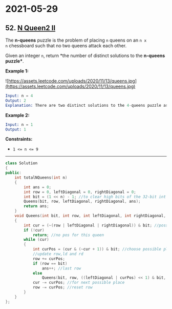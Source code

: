 # 2021-05-29

## 52. [N Queen2 II](https://leetcode.com/problems/n-queens-ii/)

The **n-queens** puzzle is the problem of placing `n` queens on an `n x n` chessboard such that no two queens attack each other.

Given an integer `n`, return \*the number of distinct solutions to the **n-queens puzzle\***.

**Example 1:**

![https://assets.leetcode.com/uploads/2020/11/13/queens.jpg](https://assets.leetcode.com/uploads/2020/11/13/queens.jpg)

```s
Input: n = 4
Output: 2
Explanation: There are two distinct solutions to the 4-queens puzzle as shown.

```

**Example 2:**

```s
Input: n = 1
Output: 1
```

**Constraints:**

- `1 <= n <= 9`

---

```c++
class Solution
{
public:
    int totalNQueens(int n)
    {
        int ans = 0;
        int row = 0, leftDiagonal = 0, rightDiagonal = 0;
        int bit = (1 << n) - 1; //to clear high bits of the 32-bit int
        Queens(bit, row, leftDiagonal, rightDiagonal, ans);
        return ans;
    }
    void Queens(int bit, int row, int leftDiagonal, int rightDiagonal, int &ans)
    {
        int cur = (~(row | leftDiagonal | rightDiagonal)) & bit; //possible place for this queen
        if (!cur)
            return; //no pos for this queen
        while (cur)
        {
            int curPos = (cur & (~cur + 1)) & bit; //choose possible place in the right
            //update row,ld and rd
            row += curPos;
            if (row == bit)
                ans++; //last row
            else
                Queens(bit, row, ((leftDiagonal | curPos) << 1) & bit, ((rightDiagonal | curPos) >> 1) & bit, ans);
            cur -= curPos; //for next possible place
            row -= curPos; //reset row
        }
    }
};
```
